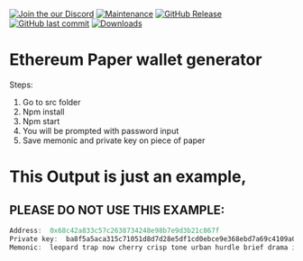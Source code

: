 [![Join the our Discord](https://user-images.githubusercontent.com/7288322/34429152-141689f8-ecb9-11e7-8003-b5a10a5fcb29.png)](https://discord.gg/JNvvB7q)
[![Maintenance](https://img.shields.io/maintenance/yes/2019.svg)](https://github.com/CryptoLover705/Eth-paper-wallet)
[![GitHub Release](https://img.shields.io/github/package-json/v/CryptoLover705/Eth-paper-wallet.svg)](https://github.com/CryptoLover705/Eth-paper-wallet)
[![GitHub last commit](https://img.shields.io/github/last-commit/CryptoLover705/Eth-paper-wallet.svg)](https://github.com/CryptoLover705/Eth-paper-wallet)
[![Downloads](https://img.shields.io/github/downloads/CryptoLover705/Eth-paper-wallet/total.svg)](https://github.com/CryptoLover705/Eth-paper-wallet)

# Ethereum Paper wallet generator

Steps:
1. Go to src folder
2. Npm install
3. Npm start
4. You will be prompted with password input
5. Save memonic and private key on piece of paper

# This Output is just an example, 
## PLEASE DO NOT USE THIS EXAMPLE:
```javascript
Address:  0x68c42a833c57c2638734248e98b7e9d3b21c867f
Private key:  ba8f5a5aca315c71051d8d7d28e5df1cd0ebce9e368ebd7a69c4109a031f174b
Memonic:  leopard trap now cherry crisp tone urban hurdle brief drama ill young
```
